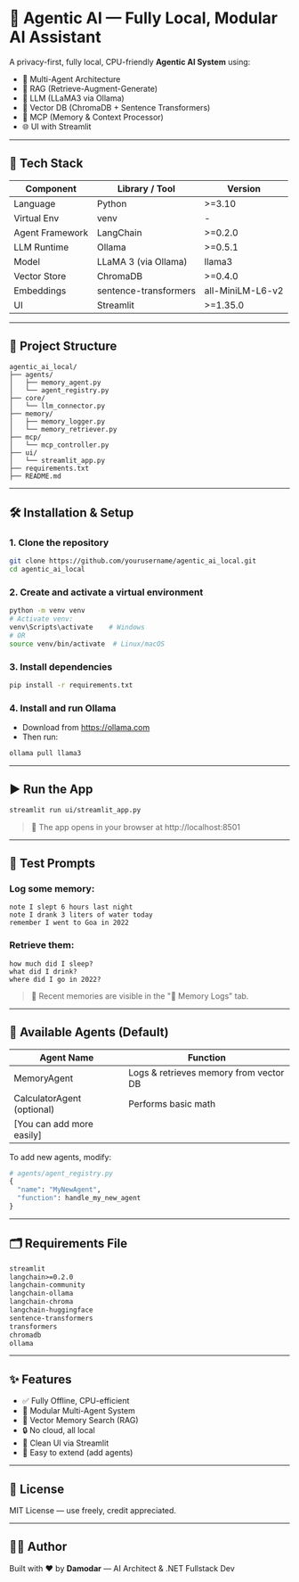 # 🧠 Agentic AI — Fully Local, Modular AI Assistant

A privacy-first, fully local, CPU-friendly **Agentic AI System** using:

- 🧱 Multi-Agent Architecture
- 🧠 RAG (Retrieve-Augment-Generate)
- 💬 LLM (LLaMA3 via Ollama)
- 📁 Vector DB (ChromaDB + Sentence Transformers)
- 🧭 MCP (Memory & Context Processor)
- 🌐 UI with Streamlit

---

## 🚀 Tech Stack

| Component            | Library / Tool              | Version      |
|---------------------|-----------------------------|--------------|
| Language             | Python                      | >=3.10       |
| Virtual Env         | venv                        | -            |
| Agent Framework     | LangChain                   | >=0.2.0      |
| LLM Runtime         | Ollama                      | >=0.5.1      |
| Model               | LLaMA 3 (via Ollama)        | llama3       |
| Vector Store        | ChromaDB                    | >=0.4.0      |
| Embeddings          | sentence-transformers       | all-MiniLM-L6-v2 |
| UI                  | Streamlit                   | >=1.35.0     |

---

## 📁 Project Structure

```
agentic_ai_local/
├── agents/
│   ├── memory_agent.py
│   └── agent_registry.py
├── core/
│   └── llm_connector.py
├── memory/
│   ├── memory_logger.py
│   └── memory_retriever.py
├── mcp/
│   └── mcp_controller.py
├── ui/
│   └── streamlit_app.py
├── requirements.txt
├── README.md
```

---

## 🛠️ Installation & Setup

### 1. Clone the repository
```bash
git clone https://github.com/yourusername/agentic_ai_local.git
cd agentic_ai_local
```

### 2. Create and activate a virtual environment
```bash
python -m venv venv
# Activate venv:
venv\Scripts\activate    # Windows
# OR
source venv/bin/activate  # Linux/macOS
```

### 3. Install dependencies
```bash
pip install -r requirements.txt
```

### 4. Install and run Ollama
- Download from https://ollama.com
- Then run:
```bash
ollama pull llama3
```

---

## ▶️ Run the App

```bash
streamlit run ui/streamlit_app.py
```

> 🧠 The app opens in your browser at http://localhost:8501

---

## 🧪 Test Prompts

### Log some memory:
```
note I slept 6 hours last night
note I drank 3 liters of water today
remember I went to Goa in 2022
```

### Retrieve them:
```
how much did I sleep?
what did I drink?
where did I go in 2022?
```

> 💬 Recent memories are visible in the "🧠 Memory Logs" tab.

---

## 🔧 Available Agents (Default)

| Agent Name   | Function |
|--------------|----------|
| MemoryAgent  | Logs & retrieves memory from vector DB |
| CalculatorAgent (optional) | Performs basic math |
| [You can add more easily] |

To add new agents, modify:
```python
# agents/agent_registry.py
{
  "name": "MyNewAgent",
  "function": handle_my_new_agent
}
```

---

## 🗂️ Requirements File

```txt
streamlit
langchain>=0.2.0
langchain-community
langchain-ollama
langchain-chroma
langchain-huggingface
sentence-transformers
transformers
chromadb
ollama
```

---

## ✨ Features

- ✅ Fully Offline, CPU-efficient
- 🧠 Modular Multi-Agent System
- 🔎 Vector Memory Search (RAG)
- 🔒 No cloud, all local
- 💬 Clean UI via Streamlit
- 🧩 Easy to extend (add agents)

---

## 📄 License

MIT License — use freely, credit appreciated.

---

## 🙋‍♂️ Author

Built with ❤️ by **Damodar** — AI Architect & .NET Fullstack Dev
